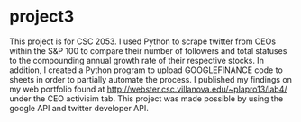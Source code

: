 # project3
This project is for CSC 2053. I used Python to scrape twitter from CEOs within the S&P 100 to compare their number of followers and total statuses to the compounding annual growth rate of their respective stocks. In addition, I created a Python program to upload GOOGLEFINANCE code to sheets in order to partially automate the process. I published my findings on my web portfolio found at http://webster.csc.villanova.edu/~plapro13/lab4/ under the CEO activisim tab. This project was made possible by using the google API and twitter developer API. 

